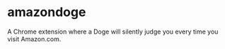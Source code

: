 # amazondoge
A Chrome extension where a Doge will silently judge you every time you visit Amazon.com.
